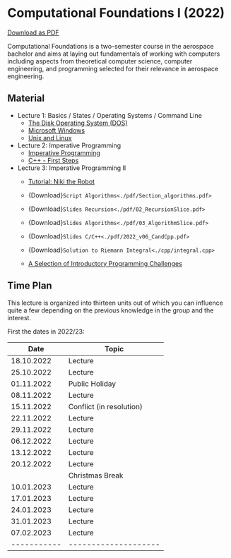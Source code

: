 # Computational Foundations I (2022)

<a href="computational-foundations-1.pdf">Download as PDF</a>

Computational Foundations is a two-semester course in the aerospace bachelor and aims at laying out fundamentals of working with computers including aspects from theoretical computer science, computer engineering, and programming selected for their relevance in aerospace engineering.

## Material

- Lecture 1: Basics / States / Operating Systems / Command Line
  - [The Disk Operating System (DOS)](./files/dos)
  - [Microsoft Windows](./files/windows.md)
  - [Unix and Linux](./files/unix)
- Lecture 2: Imperative Programming
  - [Imperative Programming](./files/imperative_programming)
  - [C++ - First Steps](./files/cppintro)
- Lecture 3: Imperative Programming II
  - [Tutorial: Niki the Robot](./files/tasks_01_niki)
  - {Download}`Script Algorithms<./pdf/Section_algorithms.pdf>`
  - {Download}`Slides Recursion<./pdf/02_RecursionSlice.pdf>`
  - {Download}`Slides Algorithms<./pdf/03_AlgorithmSlice.pdf>`
  - {Download}`Slides C/C++<./pdf/2022_v06_CandCpp.pdf>`
  - {Download}`Solution to Riemann Integral<./cpp/integral.cpp>`

  - [A Selection of Introductory Programming Challenges](./files/tasks_02_cpp)

## Time Plan

This lecture is organized into thirteen units out of which you can influence quite a few depending
on the previous knowledge in the group and the interest.

First the dates in 2022/23:

|Date       | Topic             |
|---------- | ------------------|
|18.10.2022 | Lecture  |
|25.10.2022 | Lecture  |
|01.11.2022 | Public Holiday    |
|08.11.2022 | Lecture  |
|15.11.2022 | Conflict (in resolution) |
|22.11.2022 | Lecture  |
|29.11.2022 | Lecture  |
|06.12.2022 | Lecture  |
|13.12.2022 | Lecture  |
|20.12.2022 | Lecture  |
|           | Christmas Break   |
|10.01.2023 | Lecture  |
|17.01.2023 | Lecture  |
|24.01.2023 | Lecture  |
|31.01.2023 | Lecture  |
|07.02.2023 | Lecture  |
|-----------|--------------------|
